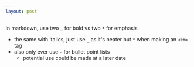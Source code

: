 ```yaml
---
layout: post
---
```

In markdown, use two `_` for bold vs two `*` for emphasis
  - the same with italics, just use `_` as it's neater but `*` when making an `<em>` tag
  - also only ever use `-` for bullet point lists
    - potential use could be made at a later date